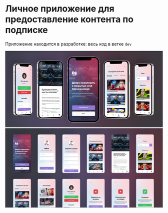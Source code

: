 # Личное приложение для предоставление контента по подписке

Приложение находится в разработке: весь код в ветке <code>dev</code>

![Иллюстрация к проекту](https://github.com/egorchh/personal-app/blob/dev/assets/1.png?raw=true)
![Иллюстрация к проекту](https://github.com/egorchh/personal-app/blob/dev/assets/2.png?raw=true)
